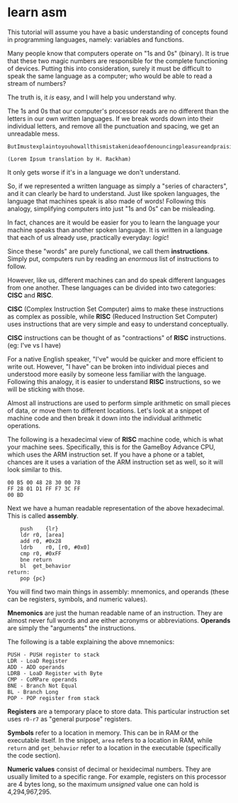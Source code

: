 # learn asm

This tutorial will assume you have a basic understanding of concepts found in programming languages, namely: variables and functions.

Many people know that computers operate on "1s and 0s" (binary). It is true that these two magic numbers are responsible for the complete functioning of devices.
Putting this into consideration, surely it must be difficult to speak the same language as a computer; who would be able to read a stream of numbers?

The truth is, it *is* easy, and I will help you understand why.

The 1s and 0s that our computer's processor reads are no different than the letters in our own written languages.
If we break words down into their individual letters, and remove all the punctuation and spacing, we get an unreadable mess.

```
ButImustexplaintoyouhowallthismistakenideaofdenouncingpleasureandpraisingpainwasbornandIwillgiveyouacompleteaccountofthesystemandexpoundtheactualteachingsofthegreatexplorerofthetruththemasterbuilderofhumanhappiness

(Lorem Ipsum translation by H. Rackham)
```

It only gets worse if it's in a language we don't understand.

So, if we represented a written language as simply a "series of characters", and it can clearly be hard to understand.
Just like spoken languages, the language that machines speak is also made of words!
Following this analogy, simplifying computers into just "1s and 0s" can be misleading.

In fact, chances are it would be easier for you to learn the language your machine speaks than another spoken language.
It is written in a language that each of us already use, practically everyday: *logic*!

Since these "words" are purely functional, we call them **instructions**.
Simply put, computers run by reading an *enormous* list of instructions to follow.

However, like us, different machines can and do speak different languages from one another.
These languages can be divided into two categories: **CISC** and **RISC**.

**CISC** (Complex Instruction Set Computer) aims to make these instructions as complex as possible, while **RISC**
(Reduced Instruction Set Computer) uses instructions that are very simple and easy to understand conceptually.

**CISC** instructions can be thought of as "contractions" of **RISC** instructions. (eg: I've vs I have)

For a native English speaker, "I've" would be quicker and more efficient to write out.
However, "I have" can be broken into individual pieces and understood more easily by someone less familiar with the language.
Following this analogy, it is easier to understand **RISC** instructions, so we will be sticking with those.

Almost all instructions are used to perform simple arithmetic on small pieces of data, or move them to different locations. 
Let's look at a snippet of machine code and then break it down into the individual arithmetic operations.

The following is a hexadecimal view of **RISC** machine code, which is what your machine sees.
Specifically, this is for the GameBoy Advance CPU, which uses the ARM instruction set. If you have a phone or a tablet,
chances are it uses a variation of the ARM instruction set as well, so it will look similar to this.

```
00 B5 00 48 28 30 00 78
FF 28 01 D1 FF F7 3C FF
00 BD
```
Next we have a human readable representation of the above hexadecimal. This is called **assembly**.
```
	push	{lr}
	ldr	r0, [area]
	add	r0, #0x28
	ldrb	r0, [r0, #0x0]
	cmp	r0, #0xFF
	bne	return
	bl	get_behavior
return:
	pop	{pc}
```

You will find two main things in assembly: mnemonics, and operands (these can be registers, symbols, and numeric values).

**Mnemonics** are just the human readable name of an instruction. They are almost never full words and are either acronyms or abbreviations.
**Operands** are simply the "arguments" the instructions.

The following is a table explaining the above mnemonics:
```
PUSH - PUSH register to stack
LDR - LoaD Register
ADD - ADD operands
LDRB - LoaD Register with Byte
CMP - CoMPare operands
BNE - Branch Not Equal
BL - Branch Long
POP - POP register from stack
```

**Registers** are a temporary place to store data. This particular instruction set uses `r0-r7` as "general purpose" registers.

**Symbols** refer to a location in memory. This can be in RAM or the executable itself. In the snippet, `area` refers to a
location in RAM, while `return` and `get_behavior` refer to a location in the executable (specifically the code section).

**Numeric values** consist of decimal or hexidecimal numbers. They are usually limited to a specific range.
For example, registers on this processor are 4 bytes long, so the maximum *unsigned* value one can hold is 4,294,967,295.
